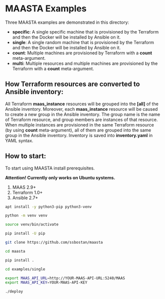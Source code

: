 # MAASTA Examples

Three MAASTA examples are demonstrated in this directory:

 - **specific**: A single specific machine that is provisioned by the Terraform and then the Docker will be installed by Ansible on it.
 - **single**: A single random machine that is provisioned by the Terraform and then the Docker will be installed by Ansible on it.
 - **count**: Multiple machines are provisioned by Terraform with a **count** meta-argument.
 - **multi**: Multiple resources and multiple machines are provisioned by the Terraform with a **count** meta-argument.

## How Terraform resources are converted to Ansible inventory:

All Terraform **maas_instance** resources will be grouped into the **[all]** of the Ansible inventory. Moreover, each **maas_instance** resource will be caused to create a new group in the Ansible inventory. The group name is the name of Terraform resource, and group members are instances of that resource. When multiple instances are provisioned in the same Terraform resource (by using **count** meta-argument), all of them are grouped into the same group in the Ansible inventory. Inventory is saved into **inventory.yaml** in YAML syntax.

## How to start:

To start using MAASTA install prerequisites.

**Attention! Currently only works on Ubuntu systems.**

 1. MAAS 2.9+
 2. Terraform 1.0+
 3. Ansible 2.7+

```bash
apt install -y python3-pip python3-venv

python -m venv venv

source venv/bin/activate

pip install -U pip

git clone https://github.com/ssbostan/maasta

cd maasta

pip install .

cd examples/single

export MAAS_API_URL=http://YOUR-MAAS-API-URL:5240/MAAS
export MAAS_API_KEY=YOUR-MAAS-API-KEY

./deploy
```
